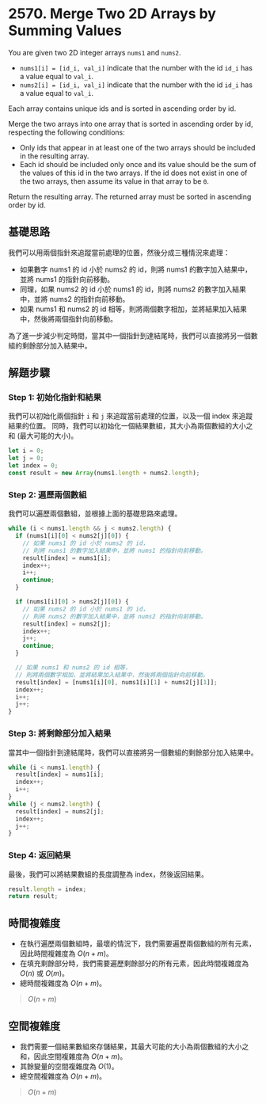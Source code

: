 # 2570. Merge Two 2D Arrays by Summing Values

You are given two 2D integer arrays `nums1` and `nums2`.

- `nums1[i] = [id_i, val_i]` indicate that the number with the id `id_i` has a value equal to `val_i`.
- `nums2[i] = [id_i, val_i]` indicate that the number with the id `id_i` has a value equal to `val_i`.

Each array contains unique ids and is sorted in ascending order by id.

Merge the two arrays into one array that is sorted in ascending order by id, respecting the following conditions:

- Only ids that appear in at least one of the two arrays should be included in the resulting array.
- Each id should be included only once and its value should be the sum of the values of this id in the two arrays. 
  If the id does not exist in one of the two arrays, then assume its value in that array to be `0`.

Return the resulting array. The returned array must be sorted in ascending order by id.


## 基礎思路

我們可以用兩個指針來追蹤當前處理的位置，然後分成三種情況來處理：

- 如果數字 nums1 的 id 小於 nums2 的 id，則將 nums1 的數字加入結果中，並將 nums1 的指針向前移動。
- 同理，如果 nums2 的 id 小於 nums1 的 id，則將 nums2 的數字加入結果中，並將 nums2 的指針向前移動。
- 如果 nums1 和 nums2 的 id 相等，則將兩個數字相加，並將結果加入結果中，然後將兩個指針向前移動。

為了進一步減少判定時間，當其中一個指針到達結尾時，我們可以直接將另一個數組的剩餘部分加入結果中。

## 解題步驟

### Step 1: 初始化指針和結果

我們可以初始化兩個指針 `i` 和 `j` 來追蹤當前處理的位置，以及一個 index 來追蹤結果的位置。
同時，我們可以初始化一個結果數組，其大小為兩個數組的大小之和 (最大可能的大小)。

```typescript
let i = 0;
let j = 0;
let index = 0;
const result = new Array(nums1.length + nums2.length);
```

### Step 2: 遍歷兩個數組

我們可以遍歷兩個數組，並根據上面的基礎思路來處理。

```typescript
while (i < nums1.length && j < nums2.length) {
  if (nums1[i][0] < nums2[j][0]) {
    // 如果 nums1 的 id 小於 nums2 的 id，
    // 則將 nums1 的數字加入結果中，並將 nums1 的指針向前移動。
    result[index] = nums1[i];
    index++;
    i++;
    continue;
  }

  if (nums1[i][0] > nums2[j][0]) {
    // 如果 nums2 的 id 小於 nums1 的 id，
    // 則將 nums2 的數字加入結果中，並將 nums2 的指針向前移動。
    result[index] = nums2[j];
    index++;
    j++;
    continue;
  }

  // 如果 nums1 和 nums2 的 id 相等，
  // 則將兩個數字相加，並將結果加入結果中，然後將兩個指針向前移動。
  result[index] = [nums1[i][0], nums1[i][1] + nums2[j][1]];
  index++;
  i++;
  j++;
}
```

### Step 3: 將剩餘部分加入結果

當其中一個指針到達結尾時，我們可以直接將另一個數組的剩餘部分加入結果中。

```typescript
while (i < nums1.length) {
  result[index] = nums1[i];
  index++;
  i++;
}
while (j < nums2.length) {
  result[index] = nums2[j];
  index++;
  j++;
}
```

### Step 4: 返回結果

最後，我們可以將結果數組的長度調整為 index，然後返回結果。

```typescript
result.length = index;
return result;
```

## 時間複雜度

- 在執行遍歷兩個數組時，最壞的情況下，我們需要遍歷兩個數組的所有元素，因此時間複雜度為 $O(n + m)$。
- 在填充剩餘部分時，我們需要遍歷剩餘部分的所有元素，因此時間複雜度為 $O(n)$ 或 $O(m)$。
- 總時間複雜度為 $O(n + m)$。

> $O(n + m)$

## 空間複雜度

- 我們需要一個結果數組來存儲結果，其最大可能的大小為兩個數組的大小之和，因此空間複雜度為 $O(n + m)$。
- 其餘變量的空間複雜度為 $O(1)$。
- 總空間複雜度為 $O(n + m)$。

> $O(n + m)$
